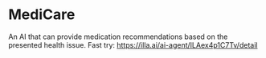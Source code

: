 # MediCare
An AI that can provide medication recommendations based on the presented health issue.
Fast try: https://illa.ai/ai-agent/ILAex4p1C7Tv/detail
